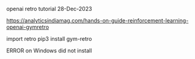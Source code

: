 openai retro tutorial
28-Dec-2023

https://analyticsindiamag.com/hands-on-guide-reinforcement-learning-openai-gymretro

import retro
pip3 install gym-retro

ERROR on Windows
did not install
